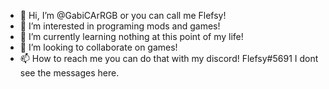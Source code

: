 - 👋 Hi, I’m @GabiCArRGB or you can call me Flefsy!
- 👀 I’m interested in programing mods and games!
- 🌱 I’m currently learning nothing at this point of my life!
- 💞️ I’m looking to collaborate on games!
- 📫 How to reach me you can do that with my discord! Flefsy#5691 I dont see the messages here.

<!---
GabiCArRGB/GabiCArRGB is a ✨ special ✨ repository because its `heymanlookathis.md` (this file) appears on your GitHub profile.
You can click the Preview link to take a look at your changes.
--->
